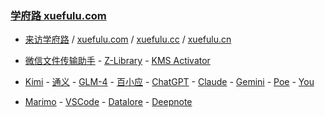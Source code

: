 ### **[学府路 xuefulu.com](http://xuefulu.com/)**

+ [来访学府路](http://xuefulu.com/) / [xuefulu.com](http://xuefulu.com/) / [xuefulu.cc](http://xuefulu.cc/) / [xuefulu.cn](http://xuefulu.cn/)

+ [微信文件传输助手](https://filehelper.weixin.qq.com/) - [Z-Library](https://z-library.re) - [KMS Activator](https://pan.baidu.com/share/init?surl=4U3zIG4tG6ZdMBrHaPaLzw&pwd=c65c#list/path=%2FHEU%20KMS%20Activator)

+ [Kimi](https://kimi.moonshot.cn/) - [通义](https://tongyi.aliyun.com/qianwen/) - [GLM-4](https://chatglm.cn/main/alltoolsdetail) - [百小应](https://ying.baichuan-ai.com/chat?) - [ChatGPT](https://chatgpt.com/) - [Claude](https://claude.ai/) - [Gemini](https://gemini.google.com/app) - [Poe](https://poe.com/) - [You](https://you.com/)
  
+ [Marimo](https://marimo.new/) - [VSCode](https://vscodeedu.com/my-work/projects) - [Datalore](https://datalore.jetbrains.com/) - [Deepnote](https://deepnote.com/sign-in)
